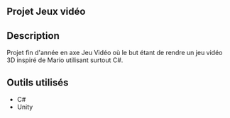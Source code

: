 ## Projet Jeux vidéo

## Description
Projet fin d'année en axe Jeu Vidéo où le but étant de rendre un jeu vidéo 3D inspiré de Mario utilisant surtout C#.

## Outils utilisés
- C#
- Unity

